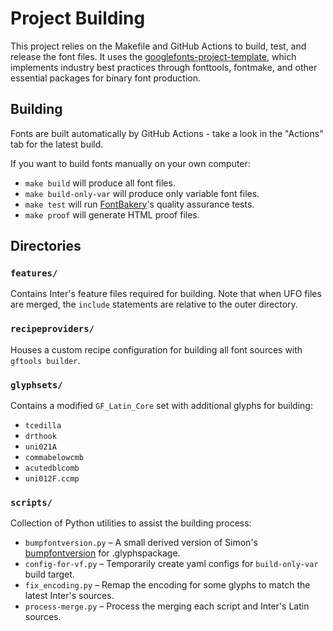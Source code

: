 # Project Building

This project relies on the Makefile and GitHub Actions to build, test, and release the font files. It uses the [googlefonts-project-template](https://github.com/googlefonts/googlefonts-project-template), which implements industry best practices through fonttools, fontmake, and other essential packages for binary font production.

## Building

Fonts are built automatically by GitHub Actions - take a look in the "Actions" tab for the latest build.

If you want to build fonts manually on your own computer:

* `make build` will produce all font files.
* `make build-only-var` will produce only variable font files.
* `make test` will run [FontBakery](https://github.com/googlefonts/fontbakery)'s quality assurance tests.
* `make proof` will generate HTML proof files.

## Directories

### `features/`

Contains Inter's feature files required for building. Note that when UFO files are merged, the `include` statements are relative to the outer directory.

### `recipeproviders/`

Houses a custom recipe configuration for building all font sources with `gftools builder`.

### `glyphsets/`

Contains a modified `GF_Latin_Core` set with additional glyphs for building:

- `tcedilla`
- `drthook`
- `uni021A`
- `commabelowcmb`
- `acutedblcomb`
- `uni012F.ccmp`

### `scripts/`

Collection of Python utilities to assist the building process:

* `bumpfontversion.py` – A small derived version of Simon's [bumpfontversion](https://github.com/simoncozens/bumpfontversion) for .glyphspackage.
* `config-for-vf.py` – Temporarily create yaml configs for `build-only-var` build target.
* `fix_encoding.py` – Remap the encoding for some glyphs to match the latest Inter's sources.
* `process-merge.py` – Process the merging each script and Inter's Latin sources.